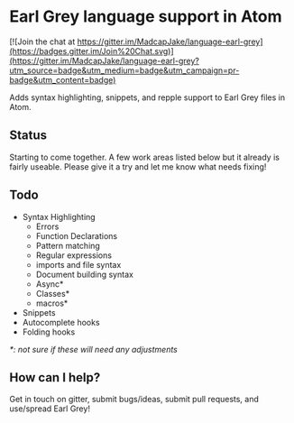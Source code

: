 # Earl Grey language support in Atom

[![Join the chat at https://gitter.im/MadcapJake/language-earl-grey](https://badges.gitter.im/Join%20Chat.svg)](https://gitter.im/MadcapJake/language-earl-grey?utm_source=badge&utm_medium=badge&utm_campaign=pr-badge&utm_content=badge)

Adds syntax highlighting, snippets, and repple support to Earl Grey files in Atom.

## Status

Starting to come together.  A few work areas listed below but it already is
fairly useable.  Please give it a try and let me know what needs fixing!

## Todo

* Syntax Highlighting
  * Errors
  * Function Declarations
  * Pattern matching
  * Regular expressions
  * imports and file syntax
  * Document building syntax
  * Async*
  * Classes*
  * macros*
* Snippets
* Autocomplete hooks
* Folding hooks

_*: not sure if these will need any adjustments_

## How can I help?

Get in touch on gitter, submit bugs/ideas, submit pull requests, and use/spread Earl Grey!
